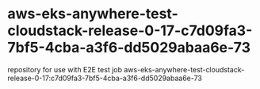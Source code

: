 # aws-eks-anywhere-test-cloudstack-release-0-17-c7d09fa3-7bf5-4cba-a3f6-dd5029abaa6e-73
repository for use with E2E test job aws-eks-anywhere-test-cloudstack-release-0-17:c7d09fa3-7bf5-4cba-a3f6-dd5029abaa6e-73

